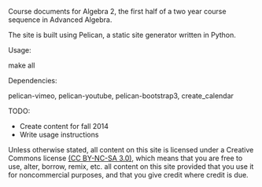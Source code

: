 Course documents for Algebra 2, the first half of a two year
course sequence in Advanced Algebra.

The site is built using Pelican, a static site generator written in Python.

Usage:

  make all


Dependencies:

pelican-vimeo, pelican-youtube, pelican-bootstrap3, create_calendar


TODO:
* Create content for fall 2014
* Write usage instructions



Unless otherwise stated, all content on this site is licensed under a Creative
Commons license [(CC BY-NC-SA 3.0)][CC], which means that you are free to use,
alter, borrow, remix, etc. all content on this site provided that you use it
for noncommercial purposes, and that you give credit where credit is due. 


[CC]: http://creativecommons.org/licenses/by-nc-sa/3.0/ "Creative Commons CC BY-NC-SA 3.0"

